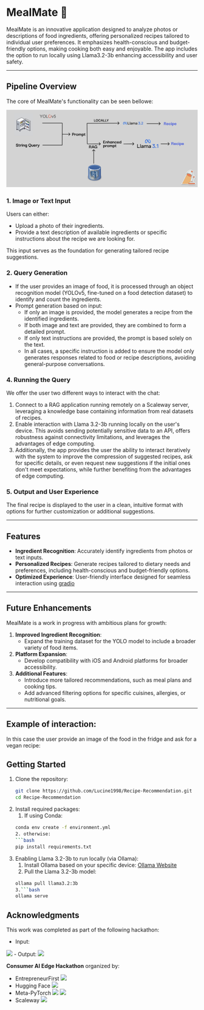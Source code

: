 # MealMate 🍳

MealMate is an innovative application designed to analyze photos or descriptions of food ingredients, offering personalized recipes tailored to individual user preferences. It emphasizes health-conscious and budget-friendly options, making cooking both easy and enjoyable. The app includes the option to run locally using Llama3.2-3b enhancing accessibility and user safety.

---

## Pipeline Overview

The core of MealMate's functionality can be seen bellowe:

![Pipeline Overview](images/pipeline.png)

### 1. **Image or Text Input**
Users can either:
- Upload a photo of their ingredients.
- Provide a text description of available ingredients or specific instructions about the recipe we are looking for.

This input serves as the foundation for generating tailored recipe suggestions.

### 2. **Query Generation**
- If the user provides an image of food, it is processed through an object recognition model (YOLOv5, fine-tuned on a food detection dataset) to identify and count the ingredients.
- Prompt generation based on input:
  - If only an image is provided, the model generates a recipe from the identified ingredients.
  - If both image and text are provided, they are combined to form a detailed prompt.
  - If only text instructions are provided, the prompt is based solely on the text.
  - In all cases, a specific instruction is added to ensure the model only generates responses related to food or recipe descriptions, avoiding general-purpose conversations.

### 4. **Running the Query**
We offer the user two different ways to interact with the chat:
1. Connect to a RAG application running remotely on a Scaleway server, leveraging a knowledge base containing information from real datasets of recipes.
2. Enable interaction with Llama 3.2-3b running locally on the user's device. This avoids sending potentially sensitive data to an API, offers robustness against connectivity limitations, and leverages the advantages of edge computing.
3. Additionally, the app provides the user the ability to interact iteratively with the system to improve the compression of suggested recipes, ask for specific details, or even request new suggestions if the initial ones don't meet expectations, while further benefiting from the advantages of edge computing.
   
### 5. **Output and User Experience**
The final recipe is displayed to the user in a clean, intuitive format with options for further customization or additional suggestions.

---

## Features
- **Ingredient Recognition**: Accurately identify ingredients from photos or text inputs.
- **Personalized Recipes**: Generate recipes tailored to dietary needs and preferences, including health-conscious and budget-friendly options.
- **Optimized Experience**: User-friendly interface designed for seamless interaction using [gradio](https://www.gradio.app/)

---

## Future Enhancements
MealMate is a work in progress with ambitious plans for growth:
1. **Improved Ingredient Recognition**:
   - Expand the training dataset for the YOLO model to include a broader variety of food items.
2. **Platform Expansion**:
   - Develop compatibility with iOS and Android platforms for broader accessibility.
3. **Additional Features**:
   - Introduce more tailored recommendations, such as meal plans and cooking tips.
   - Add advanced filtering options for specific cuisines, allergies, or nutritional goals.

---

## Example of interaction:
In this case the user provide an image of the food in the fridge and ask for a vegan recipe:


## Getting Started

1. Clone the repository:
   ```bash
   git clone https://github.com/Lucine1998/Recipe-Recommendation.git
   cd Recipe-Recommendation
2. Install required packages:
   1. If using Conda:
   ```bash
   conda env create -f environment.yml
   2. otherwise:
   ```bash
   pip install requirements.txt
3. Enabling Llama 3.2-3b to run locally (via Ollama):
   1. Install Ollama based on your specific device: [Ollama Website](https://ollama.com/download)
   2. Pull the Llama 3.2-3b model:
   ```bash
   ollama pull llama3.2:3b
   3.```bash
   ollama serve

## Acknowledgments

This work was completed as part of the following hackathon:
- Input:
<img src="images/example_vegan_input.png" width="500" />
- Output:
<img src="images/example_vegan_output.png" width="500" />

**Consumer AI Edge Hackathon** organized by:
- EntrepreneurFirst <img src="images/ef.png" width="30" />
- Hugging Face <img src="images/hf.png" width="30" />
- Meta-PyTorch <img src="images/Meta-Logo.png" width="30" />  <img src="images/PyTorch_logo_icon.svg" width="20" />
- Scaleway <img src="images/Scaleway.png" width="30" />



        
